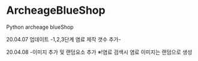 # ArcheageBlueShop
Python archeage blueShop

20.04.07 업데이트
-1,2,3단계 염료 제작 갯수 추가-

20.04.08
-이미지 추가 및 랜덤요소 추가
  ※!염료 검색시 염료 이미지는 랜덤으로 생성

